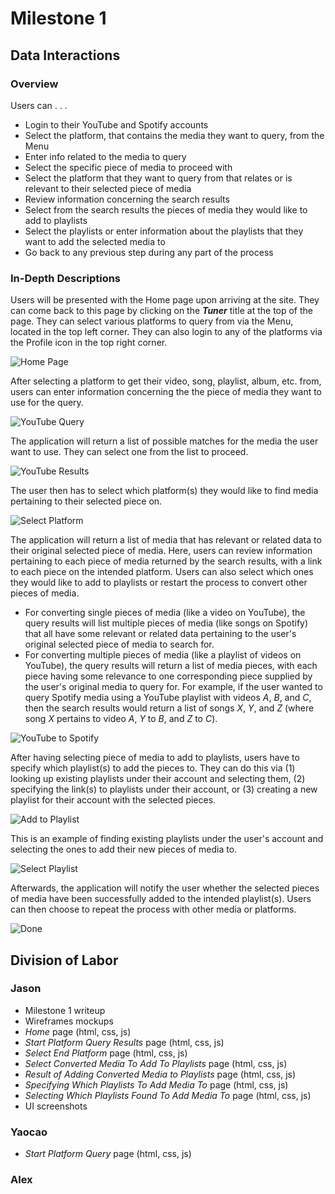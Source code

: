 # Milestone 1

## Data Interactions

### Overview

Users can . . .

- Login to their YouTube and Spotify accounts
- Select the platform, that contains the media they want to query, from the Menu
- Enter info related to the media to query
- Select the specific piece of media to proceed with
- Select the platform that they want to query from that relates or is relevant to their selected piece of media
- Review information concerning the search results
- Select from the search results the pieces of media they would like to add to playlists
- Select the playlists or enter information about the playlists that they want to add the selected media to
- Go back to any previous step during any part of the process

### In-Depth Descriptions

Users will be presented with the Home page upon arriving at the site. They can come back to this page by clicking on the ***Tuner*** title at the top of the page. They can select various platforms to query from via the Menu, located in the top left corner. They can also login to any of the platforms via the Profile icon in the top right corner.

![Home Page](uiScreenshots/Home.png)

After selecting a platform to get their video, song, playlist, album, etc. from, users can enter information concerning the the piece of media they want to use for the query.

![YouTube Query](uiScreenshots/FindMediaToConvert.png)

The application will return a list of possible matches for the media the user want to use. They can select one from the list to proceed.

![YouTube Results](uiScreenshots/SelectMediaToConvert.png)

The user then has to select which platform(s) they would like to find media pertaining to their selected piece on.

![Select Platform](uiScreenshots/SelectPlatformToConvertTo.png)

The application will return a list of media that has relevant or related data to their original selected piece of media. Here, users can review information pertaining to each piece of media returned by the search results, with a link to each piece on the intended platform. Users can also select which ones they would like to add to playlists or restart the process to convert other pieces of media.

- For converting single pieces of media (like a video on YouTube), the query results will list multiple pieces of media (like songs on Spotify) that all have some relevant or related data pertaining to the user's original selected piece of media to search for.
- For converting multiple pieces of media (like a playlist of videos on YouTube), the query results will return a list of media pieces, with each piece having some relevance to one corresponding piece supplied by the user's original media to query for. For example, if the user wanted to query Spotify media using a YouTube playlist with videos *A*, *B*, and *C*, then the search results would return a list of songs *X*, *Y*, and *Z* (where song *X* pertains to video *A*, *Y* to *B*, and *Z* to *C*).

![YouTube to Spotify](uiScreenshots/SelectMediaToAddToPlaylists.png)

After having selecting piece of media to add to playlists, users have to specify which playlist(s) to add the pieces to. They can do this via (1) looking up existing playlists under their account and selecting them, (2) specifying the link(s) to playlists under their account, or (3) creating a new playlist for their account with the selected pieces.

![Add to Playlist](uiScreenshots/SpecifyWhichPlaylistsToAddMediaTo.png)

This is an example of finding existing playlists under the user's account and selecting the ones to add their new pieces of media to.

![Select Playlist](uiScreenshots/SelectPlaylistsToAddMediaTo.png)

Afterwards, the application will notify the user whether the selected pieces of media have been successfully added to the intended playlist(s). Users can then choose to repeat the process with other media or platforms.

![Done](uiScreenshots/SuccessfullyAddedMediaToPlaylists.png)

## Division of Labor

### Jason

- Milestone 1 writeup
- Wireframes mockups
- *Home* page (html, css, js)
- *Start Platform Query Results* page (html, css, js)
- *Select End Platform* page (html, css, js)
- *Select Converted Media To Add To Playlists* page (html, css, js)
- *Result of Adding Converted Media to Playlists* page (html, css, js)
- *Specifying Which Playlists To Add Media To* page (html, css, js)
- *Selecting Which Playlists Found To Add Media To* page (html, css, js)
- UI screenshots

### Yaocao

- *Start Platform Query* page (html, css, js)

### Alex
